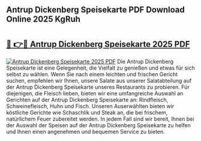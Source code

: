 ## Antrup Dickenberg Speisekarte PDF Download Online 2025 KgRuh

# <h2><a href="http://gcc3rhl.nevu.top/?p=Antrup+Dickenberg+Speisekarte">🔗 👉🔴 Antrup Dickenberg Speisekarte 2025 PDF</a></h2>

[![Antrup Dickenberg Speisekarte 2025 PDF](https://i.imgur.com/dBaPXMq.png)](http://gcc3rhl.nevu.top/?p=Antrup+Dickenberg+Speisekarte)
Die Antrup Dickenberg Speisekarte ist eine Gelegenheit, die Vielfalt zu genießen und etwas für sich selbst zu wählen. Wenn Sie nach einem leichten und frischen Gericht suchen, empfehlen wir Ihnen, unsere Salate aus unserer Salatabteilung auf der Antrup Dickenberg Speisekarte unseres Restaurants zu probieren. Für diejenigen, die Fleisch lieben, bieten wir eine umfangreiche Auswahl an Gerichten auf der Antrup Dickenberg Speisekarte an: Rindfleisch, Schweinefleisch, Huhn und Fisch. Unseren Auserwählten bieten wir köstliche Gerichte wie Schaschlik und Steak an, die bei frischem, natürlichem Feuer zubereitet werden. In jedem Fall sind wir bereit, Ihnen bei der Auswahl der Speisen auf der Antrup Dickenberg Speisekarte zu helfen und Ihnen einen angenehmen und bequemen Service zu bieten.
